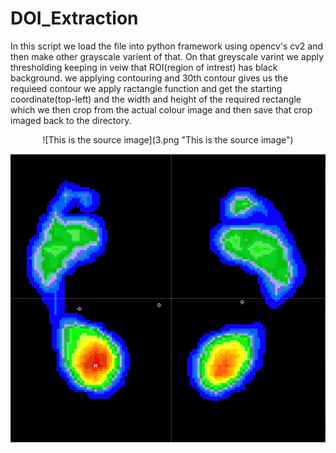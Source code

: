 # DOI_Extraction

In this script we load the file into python framework using opencv's cv2 and then make other grayscale varient of that.
On that greyscale varint we apply thresholding keeping in veiw that ROI(region of intrest) has black background. we applying contouring
and 30th contour gives us the requieed contour we apply ractangle function and get the starting coordinate(top-left) and the width and height of the required rectangle which we then crop from the actual colour image and then save that crop imaged back to the directory. 

<p align="center">![This is the source image](3.png "This is the source image")</p>


![We are to extract this from this](cropped_img.jpg "We are to extract this from this")
